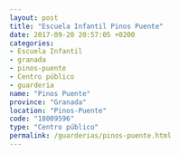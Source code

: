 ```yaml
---
layout: post
title: "Escuela Infantil Pinos Puente"
date: 2017-09-20 20:57:05 +0200
categories:
- Escuela Infantil
- granada
- pinos-puente
- Centro público
- guarderia
name: "Pinos Puente"
province: "Granada"
location: "Pinos-Puente"
code: "18009596"
type: "Centro público"
permalink: /guarderias/pinos-puente.html
---
```

